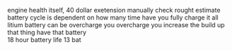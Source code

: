 
engine health itself, 40 dollar exetension 
manually  check rought  estimate 
battery cycle is dependent  on how many time have you fully charge it 
all litium  battery can be overcharge 
you overcharge you increase the build up that thing have 
that battery  
18 hour battery life 
13 bat
